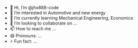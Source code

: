 - 👋 Hi, I’m @jhx888-code
- 👀 I’m interested in Automotive and new energy
- 🌱 I’m currently learning Mechanical Engineering, Economics
- 💞️ I’m looking to collaborate on ...
- 📫 How to reach me ...
- 😄 Pronouns: ...
- ⚡ Fun fact: ...

<!---
jhx888-code/jhx888-code is a ✨ special ✨ repository because its `README.md` (this file) appears on your GitHub profile.
You can click the Preview link to take a look at your changes.
--->
